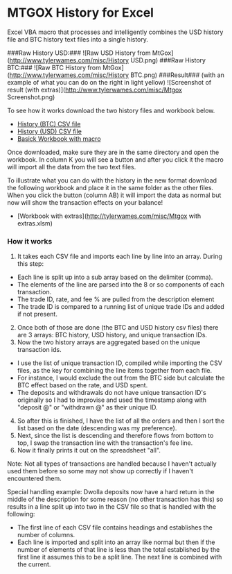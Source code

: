 MTGOX History for Excel 
=====

Excel VBA macro that processes and intelligently combines the USD history file and BTC history text files into a single history.

###Raw History USD:###
![Raw USD History from MtGox](http://www.tylerwames.com/misc/History USD.png)
###Raw History BTC:###
![Raw BTC History from MtGox](http://www.tylerwames.com/misc/History BTC.png)
###Result### (with an example of what you can do on the right in light yellow)
![Screenshot of result (with extras)](http://www.tylerwames.com/misc/Mtgox Screenshot.png)

To see how it works download the two history files and workbook below.
* [History (BTC) CSV file](http://tylerwames.com/misc/history_BTC.csv)
* [History (USD) CSV file](http://tylerwames.com/misc/history_BTC.csv)
* [Basick Workbook with macro](http://tylerwames.com/misc/Mtgox.xlsm)

Once downloaded, make sure they are in the same directory and open the workbook.  In column K you will see a button and after you click it the macro will import all the data from the two text files.

To illustrate what you can do with the history in the new format download the following workbook and place it in the same folder as the other files.  When you click the button (column AB) it will import the data as normal but now will show the transaction effects on your balance!

* [Workbook with extras](http://tylerwames.com/misc/Mtgox with extras.xlsm)

### How it works ###

1. It takes each CSV file and imports each line by line into an array. During this step:
* Each line is split up into a sub array based on the delimiter (comma).
* The elements of the line are parsed into the 8 or so components of each transaction.
* The trade ID, rate, and fee % are pulled from the description element
* The trade ID is compared to a running list of unique trade IDs and added if not present.
2. Once both of those are done (the BTC and USD history csv files) there are 3 arrays: BTC history, USD history, and unique transaction IDs.
3. Now the two history arrays are aggregated based on the unique transaction ids.
* I use the list of unique transaction ID, compiled while importing the CSV files, as the key for combining the line items together from each file.
* For instance, I would exclude the out from the BTC side but calculate the BTC effect based on the rate, and USD spent.
* The deposits and withdrawals do not have unique transaction ID's originally so I had to improvise and used the timestamp along with "deposit @" or "withdrawn @" as their unique ID.
4. So after this is finished, I have the list of all the orders and then I sort the list based on the date (descending was my preference).
5. Next, since the list is descending and therefore flows from bottom to top, I swap the transaction line with the transaction's fee line.
6. Now it finally prints it out on the spreadsheet "all".

Note: Not all types of transactions are handled because I haven't actually used them before so some may not show up correctly if I haven't encountered them.

Special handling example: Dwolla deposits now have a hard return in the middle of the description for some reason (no other transaction has this) so results in a line split up into two in the CSV file so that is handled with the following:
* The first line of each CSV file contains headings and establishes the number of columns.
* Each line is imported and split into an array like normal but then if the number of elements of that line is less than the total established by the first line it assumes this to be a split line. The next line is combined with the current.
